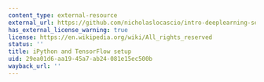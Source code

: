 ```yaml
---
content_type: external-resource
external_url: https://github.com/nicholaslocascio/intro-deeplearning-setup
has_external_license_warning: true
license: https://en.wikipedia.org/wiki/All_rights_reserved
status: ''
title: iPython and TensorFlow setup
uid: 29ea01d6-aa19-45a7-ab24-081e15ec500b
wayback_url: ''
---
```

